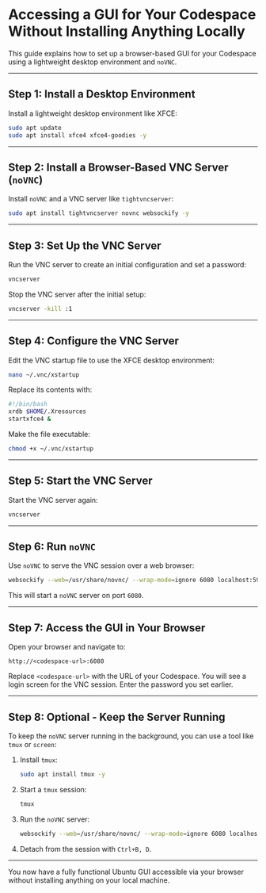 # Accessing a GUI for Your Codespace Without Installing Anything Locally

This guide explains how to set up a browser-based GUI for your Codespace using a lightweight desktop environment and `noVNC`.

---

## Step 1: Install a Desktop Environment
Install a lightweight desktop environment like XFCE:

```bash
sudo apt update
sudo apt install xfce4 xfce4-goodies -y
```

---

## Step 2: Install a Browser-Based VNC Server (`noVNC`)
Install `noVNC` and a VNC server like `tightvncserver`:

```bash
sudo apt install tightvncserver novnc websockify -y
```

---

## Step 3: Set Up the VNC Server
Run the VNC server to create an initial configuration and set a password:

```bash
vncserver
```

Stop the VNC server after the initial setup:

```bash
vncserver -kill :1
```

---

## Step 4: Configure the VNC Server
Edit the VNC startup file to use the XFCE desktop environment:

```bash
nano ~/.vnc/xstartup
```

Replace its contents with:

```bash
#!/bin/bash
xrdb $HOME/.Xresources
startxfce4 &
```

Make the file executable:

```bash
chmod +x ~/.vnc/xstartup
```

---

## Step 5: Start the VNC Server
Start the VNC server again:

```bash
vncserver
```

---

## Step 6: Run `noVNC`
Use `noVNC` to serve the VNC session over a web browser:

```bash
websockify --web=/usr/share/novnc/ --wrap-mode=ignore 6080 localhost:5901
```

This will start a `noVNC` server on port `6080`.

---

## Step 7: Access the GUI in Your Browser
Open your browser and navigate to:

```
http://<codespace-url>:6080
```

Replace `<codespace-url>` with the URL of your Codespace. You will see a login screen for the VNC session. Enter the password you set earlier.

---

## Step 8: Optional - Keep the Server Running
To keep the `noVNC` server running in the background, you can use a tool like `tmux` or `screen`:

1. Install `tmux`:

   ```bash
   sudo apt install tmux -y
   ```

2. Start a `tmux` session:

   ```bash
   tmux
   ```

3. Run the `noVNC` server:

   ```bash
   websockify --web=/usr/share/novnc/ --wrap-mode=ignore 6080 localhost:5901
   ```

4. Detach from the session with `Ctrl+B, D`.

---

You now have a fully functional Ubuntu GUI accessible via your browser without installing anything on your local machine.